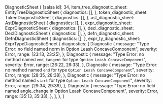 DiagnosticSheet {
    [salsa id]: 34,
    item_tree_diagnostic_sheet: EntityTreeDiagnosticSheet {
        diagnostics: [],
    },
    token_diagnostic_sheet: TokenDiagnosticSheet {
        diagnostics: [],
    },
    ast_diagnostic_sheet: AstDiagnosticSheet {
        diagnostics: [],
    },
    expr_diagnostic_sheet: ExprDiagnosticSheet {
        diagnostics: [],
    },
    decl_diagnostic_sheet: DeclDiagnosticSheet {
        diagnostics: [],
    },
    defn_diagnostic_sheet: DefnDiagnosticSheet {
        diagnostics: [],
    },
    expr_ty_diagnostic_sheet: ExprTypeDiagnosticSheet {
        diagnostics: [
            Diagnostic {
                message: "Type Error: no field named norm in Option Leash ConcaveComponent",
                severity: Error,
                range: [23:13, 23:25),
            },
            Diagnostic {
                message: "Type Error: no method named `end_tangent` for type `Option Leash ConcaveComponent`",
                severity: Error,
                range: [26:22, 26:33),
            },
            Diagnostic {
                message: "Type Error: no method named `end` for type `Option Leash ConcaveComponent`",
                severity: Error,
                range: [28:35, 28:38),
            },
            Diagnostic {
                message: "Type Error: no method named `start` for type `Option Leash ConcaveComponent`",
                severity: Error,
                range: [29:34, 29:39),
            },
            Diagnostic {
                message: "Type Error: no field named angle_change in Option Leash ConcaveComponent",
                severity: Error,
                range: [35:13, 35:33),
            },
        ],
    },
}